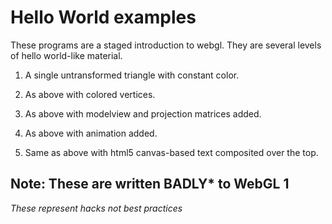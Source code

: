 # Hello World examples

These programs are a staged introduction to webgl. They are several levels of hello world-like material.

1. A single untransformed triangle with constant color.

2. As above with colored vertices.

3. As above with modelview and projection matrices added.

4. As above with animation added.

5. Same as above with html5 canvas-based text composited over the top.

## Note: These are written BADLY* to WebGL 1

*These represent hacks not best practices*

